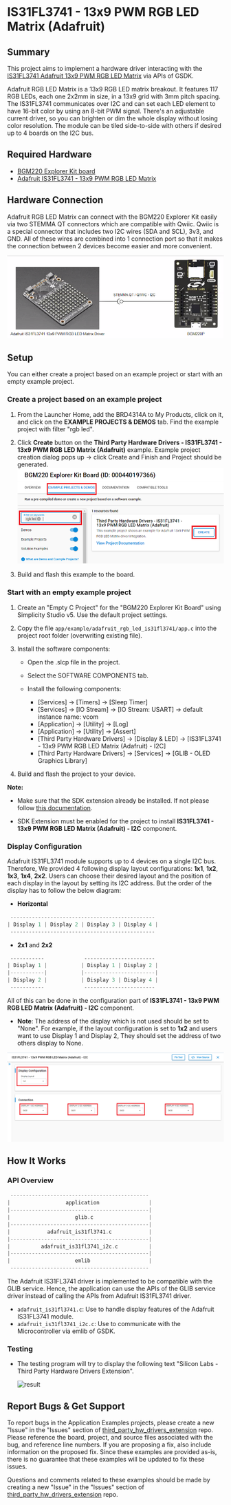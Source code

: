 # IS31FL3741 - 13x9 PWM RGB LED Matrix (Adafruit) #

## Summary ##

This project aims to implement a hardware driver interacting with the [IS31FL3741 Adafruit 13x9 PWM RGB LED Matrix](https://learn.adafruit.com/adafruit-is31fl3741) via APIs of GSDK.

Adafruit RGB LED Matrix is a 13x9 RGB LED matrix breakout. It features 117 RGB LEDs, each one 2x2mm in size, in a 13x9 grid with 3mm pitch spacing. The IS31FL3741 communicates over I2C and can set each LED element to have 16-bit color by using an 8-bit PWM signal. There's an adjustable current driver, so you can brighten or dim the whole display without losing color resolution. The module can be tiled side-to-side with others if desired up to 4 boards on the I2C bus.

## Required Hardware ##

- [BGM220 Explorer Kit board](https://www.silabs.com/development-tools/wireless/bluetooth/bgm220-explorer-kit)
- [Adafruit IS31FL3741 - 13x9 PWM RGB LED Matrix](https://learn.adafruit.com/adafruit-is31fl3741)

## Hardware Connection ##

Adafruit RGB LED Matrix can connect with the BGM220 Explorer Kit easily via two STEMMA QT connectors which are compatible with Qwiic. Qwiic is a special connector that includes two I2C wires (SDA and SCL), 3v3, and GND. All of these wires are combined into 1 connection port so that it makes the connection between 2 devices become easier and more convenient.

![connection](image/connection.png)

## Setup ##

You can either create a project based on an example project or start with an empty example project.

### Create a project based on an example project ###

1. From the Launcher Home, add the BRD4314A to My Products, click on it, and click on the **EXAMPLE PROJECTS & DEMOS** tab. Find the example project with filter "rgb led".

2. Click **Create** button on the **Third Party Hardware Drivers - IS31FL3741 - 13x9 PWM RGB LED Matrix (Adafruit)** example. Example project creation dialog pops up -> click Create and Finish and Project should be generated.
![Create_example](image/create_example.png)

3. Build and flash this example to the board.

### Start with an empty example project ###

1. Create an "Empty C Project" for the "BGM220 Explorer Kit Board" using Simplicity Studio v5. Use the default project settings.

2. Copy the file `app/example/adafruit_rgb_led_is31fl3741/app.c` into the project root folder (overwriting existing file).

3. Install the software components:

   - Open the .slcp file in the project.

   - Select the SOFTWARE COMPONENTS tab.

   - Install the following components:

      - [Services] → [Timers] → [Sleep Timer]
      - [Services] → [IO Stream] → [IO Stream: USART] → default instance name: vcom
      - [Application] → [Utility] → [Log]
      - [Application] → [Utility] → [Assert]
      - [Third Party Hardware Drivers] → [Display & LED] → [IS31FL3741 - 13x9 PWM RGB LED Matrix (Adafruit) - I2C]
      - [Third Party Hardware Drivers] → [Services] → [GLIB - OLED Graphics Library]

4. Build and flash the project to your device.

**Note:**

- Make sure that the SDK extension already be installed. If not please follow [this documentation](https://github.com/SiliconLabs/third_party_hw_drivers_extension/blob/master/README.md#how-to-add-to-simplicity-studio-ide).

- SDK Extension must be enabled for the project to install **IS31FL3741 - 13x9 PWM RGB LED Matrix (Adafruit) - I2C** component.

### Display Configuration ###

Adafruit IS31FL3741 module supports up to 4 devices on a single I2C bus. Therefore, We provided 4 following display layout configurations: **1x1**, **1x2**, **1x3**, **1x4**, **2x2**. Users can choose their desired layout and the position of each display in the layout by setting its I2C address. But the order of the display has to follow the below diagram:

- **Horizontal**

```c
 -----------------------------------------------
| Display 1 | Display 2 | Display 3 | Display 4 |
 -----------------------------------------------
```

- **2x1** and **2x2**

```c
 -----------             -----------------------
| Display 1 |           | Display 1 | Display 2 |
|-----------|           |-----------------------|
| Display 2 |           | Display 3 | Display 4 |
 -----------             -----------------------
```

All of this can be done in the configuration part of **IS31FL3741 - 13x9 PWM RGB LED Matrix (Adafruit) - I2C** component.

- **Note**: The address of the display which is not used should be set to "None". For example, if the layout configuration is set to **1x2** and users want to use Display 1 and Display 2, They should set the address of two others display to None.

![config](image/config.png)

## How It Works ##

### API Overview ###

```c
 ---------------------------------------------
|                  application                |
|---------------------------------------------|
|                     glib.c                  |
|---------------------------------------------|
|            adafruit_is31fl3741.c            |
|---------------------------------------------|
|          adafruit_is31fl3741_i2c.c          |
|---------------------------------------------|
|                     emlib                   |
 ---------------------------------------------
```

The Adafruit IS31FL3741 driver is implemented to be compatible with the GLIB service. Hence, the application can use the APIs of the GLIB service driver instead of calling the APIs from Adafruit IS31FL3741 driver.

- `adafruit_is31fl3741.c`: Use to handle display features of the Adafruit IS31FL3741 module.
- `adafruit_is31fl3741_i2c.c`: Use to communicate with the Microcontroller via emlib of GSDK.

### Testing ###

- The testing program will try to display the following text "Silicon Labs - Third Party Hardware Drivers Extension".

   ![result](image/result_test.gif)

## Report Bugs & Get Support ##

To report bugs in the Application Examples projects, please create a new "Issue" in the "Issues" section of [third_party_hw_drivers_extension](https://github.com/SiliconLabs/third_party_hw_drivers_extension) repo. Please reference the board, project, and source files associated with the bug, and reference line numbers. If you are proposing a fix, also include information on the proposed fix. Since these examples are provided as-is, there is no guarantee that these examples will be updated to fix these issues.

Questions and comments related to these examples should be made by creating a new "Issue" in the "Issues" section of [third_party_hw_drivers_extension](https://github.com/SiliconLabs/third_party_hw_drivers_extension) repo.
